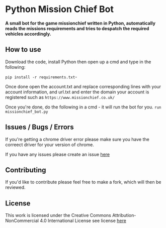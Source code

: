 # Python Mission Chief Bot

 **A small bot for the game missionchief written in Python, automatically reads the missions requirements and tries to despatch the required vehicles accordingly.**



## How to use
Download the code, install Python then open up a cmd and type in the following:

`pip install -r requirements.txt`-

Once done open the account.txt and replace corresponding lines with your account information, and url.txt and enter the domain your account is registered such as `https://www.missionchief.co.uk/`

Once you're done, do the following in a cmd - it will run the bot for you.
`run missionchief_bot.py`


## Issues / Bugs / Errors

If you're getting a chrome driver error please make sure you have the correect driver for your version of chrome. 

If you have any issues please create an issue [here](https://github.com/codesidian/Python-MissionChiefBot/issues)


## Contributing

If you'd like to contribute please feel free to make a fork, which will then be reviewed.


## License
This work is licensed under the Creative Commons Attribution-NonCommercial 4.0 International License
see license [here](https://github.com/codesidian/Python-MissionChiefBot/blob/master/LICENSE.md)
